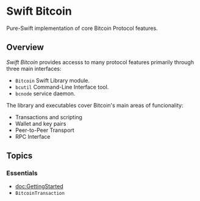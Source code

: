# Swift Bitcoin

Pure-Swift implementation of core Bitcoin Protocol features.

## Overview

_Swift Bitcoin_ provides accesss to many protocol features primarily through three main interfaces:

- `Bitcoin` Swift Library module.
- `bcutil` Command-Line Interface tool.
- `bcnode` service daemon.

The library and executables cover Bitcoin's main areas of funcionality:

- Transactions and scripting
- Wallet and key pairs
- Peer-to-Peer Transport
- RPC Interface

## Topics

### Essentials

- <doc:GettingStarted>
- ``BitcoinTransaction``

